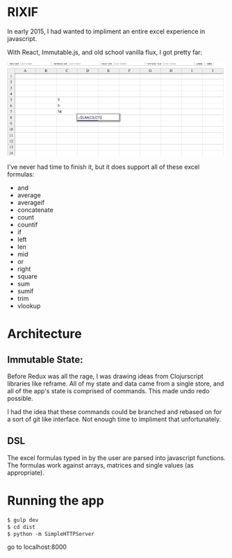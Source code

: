 # RIXIF

In early 2015, I had wanted to impliment an entire excel experience in javascript.

With React, Immutable.js, and old school vanilla flux, I got pretty far:

![Screen Shot](screenshot.png "Rixif Spreadsheet")

I've never had time to finish it, but it does support all of these excel formulas:

- and
- average
- averageif
- concatenate
- count
- countif
- if
- left
- len
- mid
- or
- right
- square
- sum
- sumif
- trim
- vlookup

# Architecture
## Immutable State:
Before Redux was all the rage, I was drawing ideas from Clojurscript libraries like reframe. All of my state and data came from a single store, and all of the app's state is comprised of commands. This made undo redo possible.

I had the idea that these commands could be branched and rebased on for a sort of git like interface. Not enough time to impliment that unfortunately. 

## DSL
The excel formulas typed in by the user are parsed into javascript functions. The formulas work against arrays, matrices and single values (as appropriate).

# Running the app
```
$ gulp dev
$ cd dist
$ python -m SimpleHTTPServer
```
go to localhost:8000
